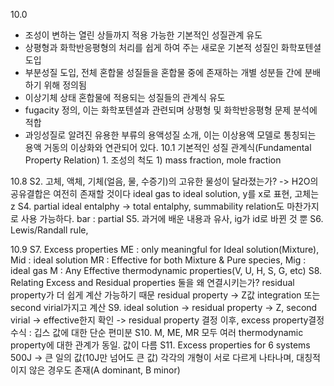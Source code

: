 10.0
- 조성이 변하는 열린 상들까지 적용 가능한 기본적인 성질관계 유도
- 상평형과 화학반응평형의 처리를 쉽게 하여 주는 새로운 기본적 성질인 화학포텐셜 도입
- 부분성질 도입, 전체 혼합물 성질들을 혼합물 중에 존재하는 개별 성분들 간에 분배하기 위해 정의됨
- 이상기체 상태 혼합물에 적용되는 성질들의 관계식 유도
- fugacity 정의, 이는 화학포텐셜과 관련되며 상평형 및 화학반응평형 문제 분석에 적합
- 과잉성질로 알려진 유용한 부류의 용액성질 소개, 이는 이상용액 모델로 통칭되는 용액 거동의 이상화와 연관되어 있다.
10.1 기본적인 성질 관계식(Fundamental Property Relation)
1\. 조성의 척도
1\) mass fraction, mole fraction


10.8
S2. 고체, 액체, 기체(얼음, 물, 수증기)의 고유한 물성이 달라졌는가? -> H2O의 공유결합은 여전히 존재할 것이다
ideal gas to ideal solution, y를 x로 표현, 고체는 z
S4. partial ideal entalphy -> total entalphy, summability relation도 마찬가지로 사용 가능하다. bar : partial
S5. 과거에 배운 내용과 유사, ig가 id로 바뀐 것 뿐
S6. Lewis/Randall rule, 

10.9
S7. Excess properties
ME : only meaningful for Ideal solution(Mixture), Mid : ideal solution
MR : Effective for both Mixture & Pure species, Mig : ideal gas
M : Any Effective thermodynamic properties(V, U, H, S, G, etc)
S8. Relating Excess and Residual properties
둘을 왜 연결시키는가? residual property가 더 쉽게 계산 가능하기 때문
residual property -> Z값 integration 또는 second virial가지고 계산
S9. 
ideal solution -> residual property -> Z, second virial -> effective한지 확인 -> residual property 결정 이후, excess property결정
수식 : 깁스 값에 대한 단순 편미분
S10. M, ME, MR 모두 여러 thermodynamic property에 대한 관계가 동일. 값이 다름
S11. Excess properties for 6 systems
500J -> 큰 일의 값(10J만 넘어도 큰 값)
각각의 개형이 서로 다르게 나타나며, 대칭적이지 않은 경우도 존재(A dominant, B minor)
